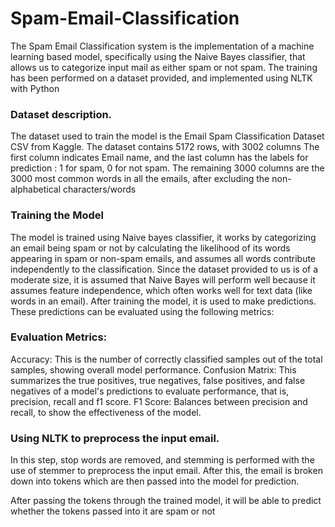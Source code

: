 # Spam-Email-Classification
The Spam Email Classification system is the implementation of a machine learning based model, specifically using the Naive Bayes classifier, that allows us to categorize input mail as either spam or not spam. The training has been performed on a dataset provided, and implemented using NLTK with Python

### Dataset description. 
The dataset used to train the model is the Email Spam Classification Dataset CSV from Kaggle. The dataset contains 5172 rows, with 3002 columns The first column indicates Email name, and the last column has the labels for prediction : 1 for spam, 0 for not spam. The remaining 3000 columns are the 3000 most common words in all the emails, after excluding the non-alphabetical characters/words

### Training the Model
The model is trained using Naive bayes classifier, it works by categorizing an email being spam or not by calculating the likelihood of its words appearing in spam or non-spam emails, and assumes all words contribute independently to the classification.
Since the dataset provided to us is of a moderate size, it is assumed that Naive Bayes will perform well because it assumes feature independence, which often works well for text data (like words in an email).
After training the model, it is used to make predictions. These predictions can be evaluated using the following metrics:

### Evaluation Metrics:
Accuracy: This is the number of correctly classified samples out of the total samples, showing overall model performance.
Confusion Matrix: This summarizes the true positives, true negatives, false positives, and false negatives of a model's predictions to evaluate performance, that is, precision, recall and f1 score.
F1 Score: Balances between precision and recall, to show the effectiveness of the model.

### Using NLTK to preprocess the input email.
In this step, stop words are removed, and stemming is performed with the use of stemmer to preprocess the input email. After this, the email is broken down into tokens which are then passed into the model for prediction.

After passing the tokens through the trained model, it will be able to predict whether the tokens passed into it are spam or not
